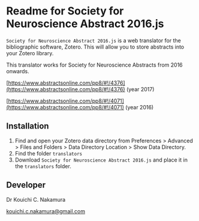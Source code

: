 # Readme for Society for Neuroscience Abstract 2016.js 



`Society for Neuroscience Abstract 2016.js` is a web translator for the bibliographic software, Zotero. This will allow you to store abstracts into your Zotero library.

This translator works for Society for Neuroscience Abstracts from 2016 onwards.

[https://www.abstractsonline.com/pp8/#!/4376](https://www.abstractsonline.com/pp8/#!/4376) (year 2017)

[https://www.abstractsonline.com/pp8/#!/4071](https://www.abstractsonline.com/pp8/#!/4071) (year 2016)



## Installation 

1. Find and open your Zotero data directory from Preferences > Advanced > Files and Folders > Data  Directory Location > Show Data  Directory.
2. Find the folder `translators`
3. Download `Society for Neuroscience Abstract 2016.js` and place it in the `translators` folder.



## Developer

Dr Kouichi C. Nakamura

kouichi.c.nakamura@gmail.com



